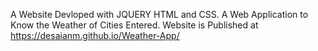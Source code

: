 A Website Devloped with JQUERY HTML and CSS. A Web Application to Know the Weather of Cities Entered.
Website is Published at https://desaianm.github.io/Weather-App/
